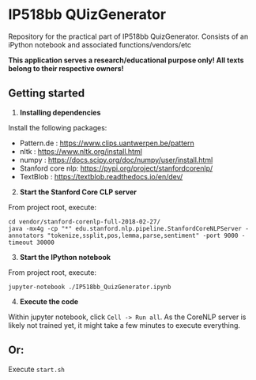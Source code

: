 # IP518bb QUizGenerator

Repository for the practical part of IP518bb QuizGenerator. Consists of an iPython notebook and associated functions/vendors/etc

**This application serves a research/educational purpose only! All texts belong to their respective owners!**

## Getting started

1. **Installing dependencies**

Install the following packages:

 -  Pattern.de : https://www.clips.uantwerpen.be/pattern
 -  nltk : https://www.nltk.org/install.html
 -  numpy : https://docs.scipy.org/doc/numpy/user/install.html
 -  Stanford core nlp: https://pypi.org/project/stanfordcorenlp/
 -  TextBlob : https://textblob.readthedocs.io/en/dev/

2. **Start the Stanford Core CLP server**

From project root, execute:

```
cd vendor/stanford-corenlp-full-2018-02-27/
java -mx4g -cp "*" edu.stanford.nlp.pipeline.StanfordCoreNLPServer -annotators "tokenize,ssplit,pos,lemma,parse,sentiment" -port 9000 -timeout 30000
```

3. **Start the IPython notebook**

From project root, execute:

```
jupyter-notebook ./IP518bb_QuizGenerator.ipynb
```

4. **Execute the code**

Within jupyter notebook, click `Cell -> Run all`. As the CoreNLP server is likely not trained yet, it might take a few minutes to execute everything.

## Or:

Execute `start.sh`
